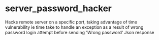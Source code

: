 # server_password_hacker
Hacks remote server on a specific port, taking advantage of time vulnerability ie time take to handle an exception as a result of wrong password login attempt
before sending 'Wrong password' Json response
